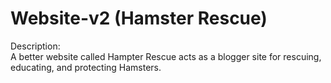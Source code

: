 # Website-v2 (Hamster Rescue)
Description:  
A better website called Hampter Rescue acts as a blogger site for rescuing, educating, and protecting Hamsters.
